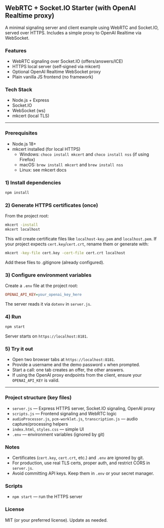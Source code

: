 ## WebRTC + Socket.IO Starter (with OpenAI Realtime proxy)

A minimal signaling server and client example using WebRTC and Socket.IO, served over HTTPS. Includes a simple proxy to OpenAI Realtime via WebSocket.

### Features
- WebRTC signaling over Socket.IO (offers/answers/ICE)
- HTTPS local server (self‑signed via mkcert)
- Optional OpenAI Realtime WebSocket proxy
- Plain vanilla JS frontend (no framework)

### Tech Stack
- Node.js + Express
- Socket.IO
- WebSocket (ws)
- mkcert (local TLS)

---

### Prerequisites
- Node.js 18+
- mkcert installed (for local HTTPS)
  - Windows: `choco install mkcert` and `choco install nss` (if using Firefox)
  - macOS: `brew install mkcert` and `brew install nss`
  - Linux: see mkcert docs

### 1) Install dependencies
```bash
npm install
```

### 2) Generate HTTPS certificates (once)
From the project root:
```bash
mkcert -install
mkcert localhost
```
This will create certificate files like `localhost-key.pem` and `localhost.pem`. If your project expects `cert.key`/`cert.crt`, rename them or generate with:
```bash
mkcert -key-file cert.key -cert-file cert.crt localhost
```
Add these files to .gitignore (already configured).

### 3) Configure environment variables
Create a `.env` file at the project root:
```ini
OPENAI_API_KEY=your_openai_key_here
```
The server reads it via `dotenv` in `server.js`.

### 4) Run
```bash
npm start
```
Server starts on `https://localhost:8181`.

### 5) Try it out
- Open two browser tabs at `https://localhost:8181`.
- Provide a username and the demo password `x` when prompted.
- Start a call: one tab creates an offer, the other answers.
- If using the OpenAI proxy endpoints from the client, ensure your `OPENAI_API_KEY` is valid.

---

### Project structure (key files)
- `server.js` — Express HTTPS server, Socket.IO signaling, OpenAI proxy
- `scripts.js` — Frontend signaling and WebRTC logic
- `audioProcessor.js`, `pcm-worklet.js`, `transcription.js` — audio capture/processing helpers
- `index.html`, `styles.css` — simple UI
- `.env` — environment variables (ignored by git)

### Notes
- Certificates (`cert.key`, `cert.crt`, etc.) and `.env` are ignored by git.
- For production, use real TLS certs, proper auth, and restrict CORS in `server.js`.
- Avoid committing API keys. Keep them in `.env` or your secret manager.

### Scripts
- `npm start` — run the HTTPS server

### License
MIT (or your preferred license). Update as needed.
